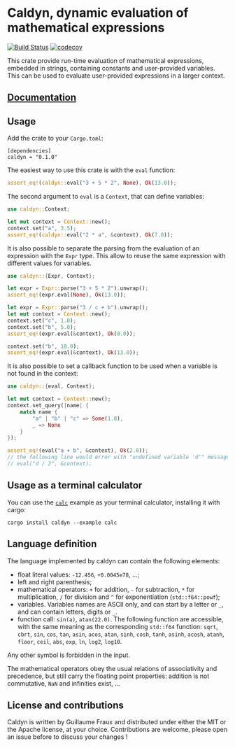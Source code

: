 # Caldyn, dynamic evaluation of mathematical expressions

[![Build Status](https://travis-ci.org/Luthaf/caldyn.svg?branch=master)](https://travis-ci.org/Luthaf/caldyn)
[![codecov](https://codecov.io/gh/Luthaf/caldyn/branch/master/graph/badge.svg)](https://codecov.io/gh/Luthaf/caldyn)

This crate provide run-time evaluation of mathematical expressions, embedded in
strings, containing constants and user-provided variables. This can be used to
evaluate user-provided expressions in a larger context.

## [Documentation](https://docs.rs/caldyn)

## Usage

Add the crate to your `Cargo.toml`:

```
[dependencies]
caldyn = "0.1.0"
```

The easiest way to use this crate is with the `eval` function:

```rust
assert_eq!(caldyn::eval("3 + 5 * 2", None), Ok(13.0));
```

The second argument to `eval` is a `Context`, that can define variables:

```rust
use caldyn::Context;

let mut context = Context::new();
context.set("a", 3.5);
assert_eq!(caldyn::eval("2 * a", &context), Ok(7.0));
```

It is also possible to separate the parsing from the evaluation of an expression
with the `Expr` type. This allow to reuse the same expression with different
values for variables.

```rust
use caldyn::{Expr, Context};

let expr = Expr::parse("3 + 5 * 2").unwrap();
assert_eq!(expr.eval(None), Ok(13.0));

let expr = Expr::parse("3 / c + b").unwrap();
let mut context = Context::new();
context.set("c", 1.0);
context.set("b", 5.0);
assert_eq!(expr.eval(&context), Ok(8.0));

context.set("b", 10.0);
assert_eq!(expr.eval(&context), Ok(13.0));
```

It is also possible to set a callback function to be used when a variable is not
found in the context:

```rust
use caldyn::{eval, Context};

let mut context = Context::new();
context.set_query(|name| {
    match name {
        "a" | "b" | "c" => Some(1.0),
        _ => None
    }
});

assert_eq!(eval("a + b", &context), Ok(2.0));
// the following line would error with "undefined variable 'd'" message
// eval("d / 2", &context);
```

## Usage as a terminal calculator

You can use the [`calc`](examples/calc.rs) example as your terminal calculator,
installing it with cargo:

```
cargo install caldyn --example calc
```

## Language definition

The language implemented by caldyn can contain the following elements:

- float literal values: `-12.456`, `+0.0045e78`, ...;
- left and right parenthesis;
- mathematical operators: `+` for addition, `-` for subtraction,
  `*` for multiplication, `/` for division and `^` for exponentiation
  (`std::f64::powf`);
- variables. Variables names are ASCII only, and can start by a letter or
  `_`, and can contain letters, digits or `_`.
- function call: `sin(a)`, `atan(22.0)`. The following function are
  accessible, with the same meaning as the corresponding `std::f64`
  function: `sqrt`, `cbrt`, `sin`, `cos`, `tan`, `asin`, `acos`, `atan`,
  `sinh`, `cosh`, `tanh`, `asinh`, `acosh`, `atanh`, `floor`, `ceil`,
  `abs`, `exp`, `ln`, `log2`, `log10`.

Any other symbol is forbidden in the input.

The mathematical operators obey the usual relations of associativity and
precedence, but still carry the floating point properties: addition is not
commutative, `NaN` and infinities exist, ...

## License and contributions

Caldyn is written by Guillaume Fraux and distributed under either the MIT or the
Apache license, at your choice. Contributions are welcome, please open an issue
before to discuss your changes !
